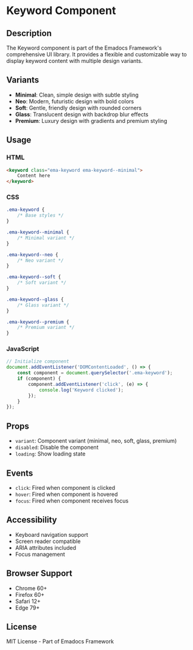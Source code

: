 # Keyword Component

## Description
The Keyword component is part of the Emadocs Framework's comprehensive UI library. It provides a flexible and customizable way to display keyword content with multiple design variants.

## Variants
- **Minimal**: Clean, simple design with subtle styling
- **Neo**: Modern, futuristic design with bold colors
- **Soft**: Gentle, friendly design with rounded corners
- **Glass**: Translucent design with backdrop blur effects
- **Premium**: Luxury design with gradients and premium styling

## Usage

### HTML
```html
<keyword class="ema-keyword ema-keyword--minimal">
    Content here
</keyword>
```

### CSS
```css
.ema-keyword {
    /* Base styles */
}

.ema-keyword--minimal {
    /* Minimal variant */
}

.ema-keyword--neo {
    /* Neo variant */
}

.ema-keyword--soft {
    /* Soft variant */
}

.ema-keyword--glass {
    /* Glass variant */
}

.ema-keyword--premium {
    /* Premium variant */
}
```

### JavaScript
```javascript
// Initialize component
document.addEventListener('DOMContentLoaded', () => {
    const component = document.querySelector('.ema-keyword');
    if (component) {
        component.addEventListener('click', (e) => {
            console.log('Keyword clicked');
        });
    }
});
```

## Props
- `variant`: Component variant (minimal, neo, soft, glass, premium)
- `disabled`: Disable the component
- `loading`: Show loading state

## Events
- `click`: Fired when component is clicked
- `hover`: Fired when component is hovered
- `focus`: Fired when component receives focus

## Accessibility
- Keyboard navigation support
- Screen reader compatible
- ARIA attributes included
- Focus management

## Browser Support
- Chrome 60+
- Firefox 60+
- Safari 12+
- Edge 79+

## License
MIT License - Part of Emadocs Framework
